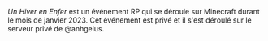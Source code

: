 _Un Hiver en Enfer_ est un événement RP qui se déroule sur Minecraft durant le mois de janvier 2023.
Cet événement est privé et il s'est déroulé sur le serveur privé de @anhgelus.
